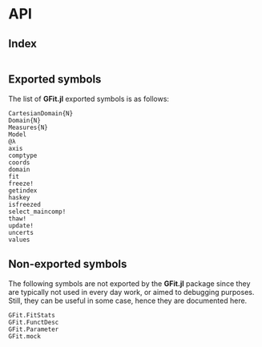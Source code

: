 # API

## Index
```@index
```

## Exported symbols
The list of **GFit.jl** exported symbols is as follows:

```@docs
CartesianDomain{N}
Domain{N}
Measures{N}
Model
@λ
axis
comptype
coords
domain
fit
freeze!
getindex
haskey
isfreezed
select_maincomp!
thaw!
update!
uncerts
values
```


## Non-exported symbols
The following symbols are not exported by the **GFit.jl** package since they are typically not used in every day work, or aimed to debugging purposes.  Still, they can be useful in some case, hence they are documented here.

```@docs
GFit.FitStats
GFit.FunctDesc
GFit.Parameter
GFit.mock
```
